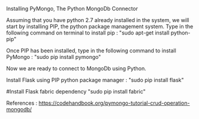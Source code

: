Installing PyMongo, The Python MongoDb Connector

Assuming that you have python 2.7 already installed in the system, we will start by installing PIP, the python package management system. Type in the following command on terminal to install pip :
"sudo apt-get install python-pip"

Once PIP has been installed, type in the following command to install PyMongo :
"sudo pip install pymongo"

Now we are ready to connect to MongoDb using Python.

Install Flask using PIP python package manager :
"sudo pip install flask"

#Install Flask fabric dependency
"sudo pip install fabric"

References : 
https://codehandbook.org/pymongo-tutorial-crud-operation-mongodb/
